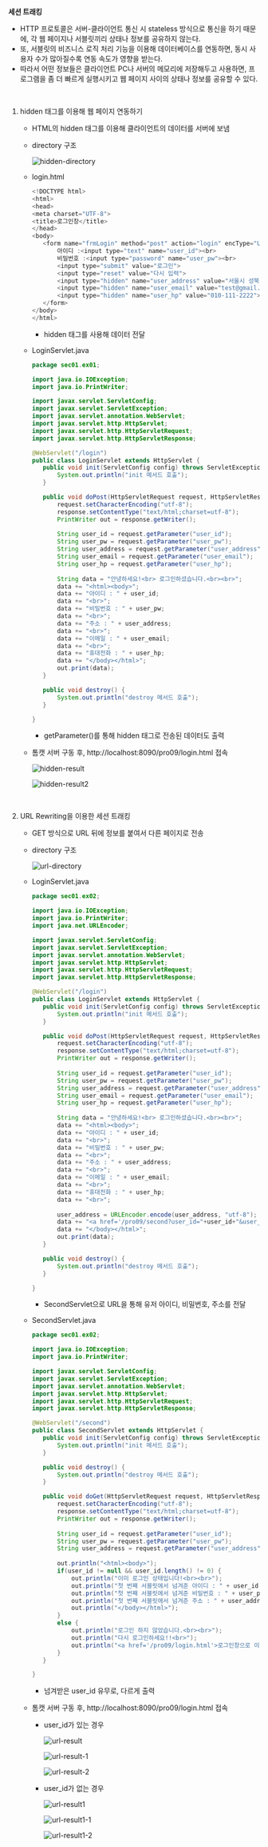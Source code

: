 **세션 트래킹**

* HTTP 프로토콜은 서버-클라이언트 통신 시 stateless 방식으로 통신을 하기 때문에, 각 웹 페이지나 서블릿끼리 상태나 정보를 공유하지 않는다.
* 또, 서블릿의 비즈니스 로직 처리 기능을 이용해 데이터베이스를 연동하면, 동시 사용자 수가 많아질수록 연동 속도가 영향을 받는다.
* 따라서 어떤 정보들은 클라이언트 PC나 서버의 메모리에 저장해두고 사용하면, 프로그램을 좀 더 빠르게 실행시키고 웹 페이지 사이의 상태나 정보를 공유할 수 있다.

<br>

1. hidden 태그를 이용해 웹 페이지 연동하기

   * HTML의 hidden 태그를 이용해 클라이언트의 데이터를 서버에 보냄

   * directory 구조

     ![hidden-directory](./image.assets/hidden-directory.PNG)

   * login.html

     ```java
     <!DOCTYPE html>
     <html>
     <head>
     <meta charset="UTF-8">
     <title>로그인창</title>
     </head>
     <body>
     	<form name="frmLogin" method="post" action="login" encType="UTF-8">
     		아이디 :<input type="text" name="user_id"><br>
     		비밀번호 :<input type="password" name="user_pw"><br>
     		<input type="submit" value="로그인">
     		<input type="reset" value="다시 입력">
     		<input type="hidden" name="user_address" value="서울시 성북구">
     		<input type="hidden" name="user_email" value="test@gmail.com">
     		<input type="hidden" name="user_hp" value="010-111-2222">
     	</form>
     </body>
     </html>
     ```

     * hidden 태그를 사용해 데이터 전달

   * LoginServlet.java

     ```java
     package sec01.ex01;
     
     import java.io.IOException;
     import java.io.PrintWriter;
     
     import javax.servlet.ServletConfig;
     import javax.servlet.ServletException;
     import javax.servlet.annotation.WebServlet;
     import javax.servlet.http.HttpServlet;
     import javax.servlet.http.HttpServletRequest;
     import javax.servlet.http.HttpServletResponse;
     
     @WebServlet("/login")
     public class LoginServlet extends HttpServlet {
     	public void init(ServletConfig config) throws ServletException {
     		System.out.println("init 메서드 호출");
     	}
     
     	public void doPost(HttpServletRequest request, HttpServletResponse response) throws ServletException, IOException {
     		request.setCharacterEncoding("utf-8");
     		response.setContentType("text/html;charset=utf-8");
     		PrintWriter out = response.getWriter();
     		
     		String user_id = request.getParameter("user_id");
     		String user_pw = request.getParameter("user_pw");
     		String user_address = request.getParameter("user_address");
     		String user_email = request.getParameter("user_email");
     		String user_hp = request.getParameter("user_hp");
     		
     		String data = "안녕하세요!<br> 로그인하셨습니다.<br><br>";
     		data += "<html><body>";
     		data += "아이디 : " + user_id;
     		data += "<br>";
     		data += "비밀번호 : " + user_pw;
     		data += "<br>";
     		data += "주소 : " + user_address;
     		data += "<br>";
     		data += "이메일 : " + user_email;
     		data += "<br>";
     		data += "휴대전화 : " + user_hp;
     		data += "</body></html>";
     		out.print(data);
     	}
     
     	public void destroy() {
     		System.out.println("destroy 메서드 호출");
     	}
     
     }
     ```

     * getParameter()를 통해 hidden 태그로 전송된 데이터도 출력

   * 톰캣 서버 구동 후, http://localhost:8090/pro09/login.html 접속

     ![hidden-result](./image.assets/hidden-result.PNG)

     ![hidden-result2](./image.assets/hidden-result2.PNG)

<br>

2. URL Rewriting을 이용한 세션 트래킹

   * GET 방식으로 URL 뒤에 정보를 붙여서 다른 페이지로 전송

   * directory 구조

     ![url-directory](./image.assets/url-directory.PNG)

   * LoginServlet.java

     ```java
     package sec01.ex02;
     
     import java.io.IOException;
     import java.io.PrintWriter;
     import java.net.URLEncoder;
     
     import javax.servlet.ServletConfig;
     import javax.servlet.ServletException;
     import javax.servlet.annotation.WebServlet;
     import javax.servlet.http.HttpServlet;
     import javax.servlet.http.HttpServletRequest;
     import javax.servlet.http.HttpServletResponse;
     
     @WebServlet("/login")
     public class LoginServlet extends HttpServlet {
     	public void init(ServletConfig config) throws ServletException {
     		System.out.println("init 메서드 호출");
     	}
     
     	public void doPost(HttpServletRequest request, HttpServletResponse response) throws ServletException, IOException {
     		request.setCharacterEncoding("utf-8");
     		response.setContentType("text/html;charset=utf-8");
     		PrintWriter out = response.getWriter();
     		
     		String user_id = request.getParameter("user_id");
     		String user_pw = request.getParameter("user_pw");
     		String user_address = request.getParameter("user_address");
     		String user_email = request.getParameter("user_email");
     		String user_hp = request.getParameter("user_hp");
     		
     		String data = "안녕하세요!<br> 로그인하셨습니다.<br><br>";
     		data += "<html><body>";
     		data += "아이디 : " + user_id;
     		data += "<br>";
     		data += "비밀번호 : " + user_pw;
     		data += "<br>";
     		data += "주소 : " + user_address;
     		data += "<br>";
     		data += "이메일 : " + user_email;
     		data += "<br>";
     		data += "휴대전화 : " + user_hp;
     		data += "<br>";
     		
     		user_address = URLEncoder.encode(user_address, "utf-8"); //GET 방식으로 한글을 전송하기 위해 인코딩
     		data += "<a href='/pro09/second?user_id="+user_id+"&user_pw="+user_pw+"&user_address="+user_address+"'>두 번째 서블릿으로 보내기</a>";
     		data += "</body></html>";
     		out.print(data);
     	}
     
     	public void destroy() {
     		System.out.println("destroy 메서드 호출");
     	}
     
     }
     ```

     * SecondServlet으로 URL을 통해 유저 아이디, 비밀번호, 주소를 전달

   * SecondServlet.java

     ```java
     package sec01.ex02;
     
     import java.io.IOException;
     import java.io.PrintWriter;
     
     import javax.servlet.ServletConfig;
     import javax.servlet.ServletException;
     import javax.servlet.annotation.WebServlet;
     import javax.servlet.http.HttpServlet;
     import javax.servlet.http.HttpServletRequest;
     import javax.servlet.http.HttpServletResponse;
     
     @WebServlet("/second")
     public class SecondServlet extends HttpServlet {
     	public void init(ServletConfig config) throws ServletException {
     		System.out.println("init 메서드 호출");
     	}
     
     	public void destroy() {
     		System.out.println("destroy 메서드 호출");
     	}
     
     	public void doGet(HttpServletRequest request, HttpServletResponse response) throws ServletException, IOException {
     		request.setCharacterEncoding("utf-8");
     		response.setContentType("text/html;charset=utf-8");
     		PrintWriter out = response.getWriter();
     		
     		String user_id = request.getParameter("user_id");
     		String user_pw = request.getParameter("user_pw");
     		String user_address = request.getParameter("user_address");
     		
     		out.println("<html><body>");
     		if(user_id != null && user_id.length() != 0) {
     			out.println("이미 로그인 상태입니다!<br><br>");
     			out.println("첫 번째 서블릿에서 넘겨준 아이디 : " + user_id + "<br>");
     			out.println("첫 번째 서블릿에서 넘겨준 비밀번호 : " + user_pw + "<br>");
     			out.println("첫 번째 서블릿에서 넘겨준 주소 : " + user_address + "<br>");
     			out.println("</body></html>");
     		}
     		else {
     			out.println("로그인 하지 않았습니다.<br><br>");
     			out.println("다시 로그인하세요!!<br>");
     			out.println("<a href='/pro09/login.html'>로그인창으로 이동하기</a>");
     		}
     	}
     
     }
     ```

     * 넘겨받은 user_id 유무로, 다르게 출력

   * 톰캣 서버 구동 후, http://localhost:8090/pro09/login.html 접속

     * user_id가 있는 경우

       ![url-result](./image.assets/url-result.PNG)

       ![url-result-1](./image.assets/url-result-1.PNG)

       ![url-result-2](./image.assets/url-result-2.PNG)

     * user_id가 없는 경우

       ![url-result1](./image.assets/url-result1.PNG)

       ![url-result1-1](./image.assets/url-result1-1.PNG)

       ![url-result1-2](./image.assets/url-result1-2.PNG)